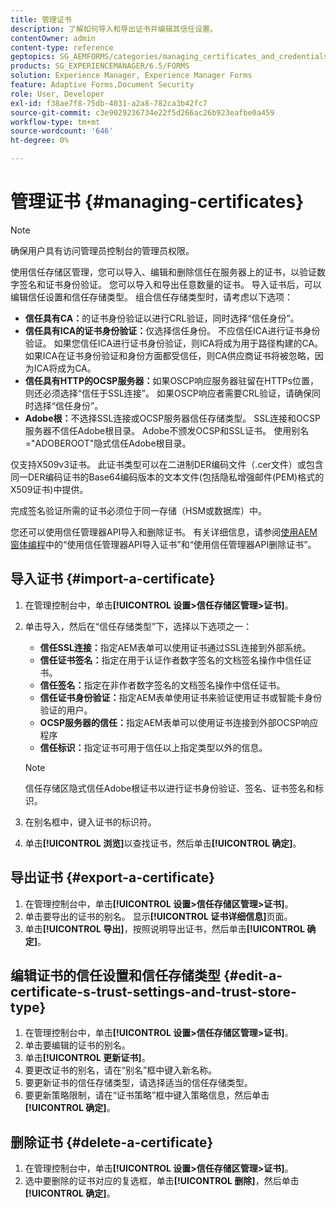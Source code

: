 ```yaml
---
title: 管理证书
description: 了解如何导入和导出证书并编辑其信任设置。
contentOwner: admin
content-type: reference
geptopics: SG_AEMFORMS/categories/managing_certificates_and_credentials
products: SG_EXPERIENCEMANAGER/6.5/FORMS
solution: Experience Manager, Experience Manager Forms
feature: Adaptive Forms,Document Security
role: User, Developer
exl-id: f38ae7f8-75db-4031-a2a8-782ca3b42fc7
source-git-commit: c3e9029236734e22f5d266ac26b923eafbe0a459
workflow-type: tm+mt
source-wordcount: '646'
ht-degree: 0%

---
```


# 管理证书 {#managing-certificates}

>[!NOTE]
> 
> 确保用户具有访问管理员控制台的管理员权限。

使用信任存储区管理，您可以导入、编辑和删除信任在服务器上的证书，以验证数字签名和证书身份验证。 您可以导入和导出任意数量的证书。 导入证书后，可以编辑信任设置和信任存储类型。 组合信任存储类型时，请考虑以下选项：

* **信任具有CA：**&#x200B;的证书身份验证以进行CRL验证，同时选择“信任身份”。
* **信任具有ICA的证书身份验证：**&#x200B;仅选择信任身份。 不应信任ICA进行证书身份验证。 如果您信任ICA进行证书身份验证，则ICA将成为用于路径构建的CA。 如果ICA在证书身份验证和身份方面都受信任，则CA供应商证书将被忽略，因为ICA将成为CA。
* **信任具有HTTP的OCSP服务器：**&#x200B;如果OSCP响应服务器驻留在HTTPs位置，则还必须选择“信任于SSL连接”。 如果OSCP响应者需要CRL验证，请确保同时选择“信任身份”。
* **Adobe根：**&#x200B;不选择SSL连接或OCSP服务器信任存储类型。 SSL连接和OCSP服务器不信任Adobe根目录。 Adobe不颁发OCSP和SSL证书。 使用别名=&quot;ADOBEROOT&quot;隐式信任Adobe根目录。

仅支持X509v3证书。 此证书类型可以在二进制DER编码文件（.cer文件）或包含同一DER编码证书的Base64编码版本的文本文件(包括隐私增强邮件(PEM)格式的X509证书)中提供。

完成签名验证所需的证书必须位于同一存储（HSM或数据库）中。

您还可以使用信任管理器API导入和删除证书。 有关详细信息，请参阅[使用AEM窗体编程](https://www.adobe.com/go/learn_aemforms_programming_63)中的“使用信任管理器API导入证书”和“使用信任管理器API删除证书”。

## 导入证书 {#import-a-certificate}

1. 在管理控制台中，单击&#x200B;**[!UICONTROL 设置>信任存储区管理>证书]**。
1. 单击导入，然后在“信任存储类型”下，选择以下选项之一：

   * **信任SSL连接：**&#x200B;指定AEM表单可以使用证书通过SSL连接到外部系统。
   * **信任证书签名：**&#x200B;指定在用于认证作者数字签名的文档签名操作中信任证书。
   * **信任签名：**&#x200B;指定在非作者数字签名的文档签名操作中信任证书。
   * **信任证书身份验证：**&#x200B;指定AEM表单使用证书来验证使用证书或智能卡身份验证的用户。
   * **OCSP服务器的信任：**&#x200B;指定AEM表单可以使用证书连接到外部OCSP响应程序
   * **信任标识：**&#x200B;指定证书可用于信任以上指定类型以外的信息。

   >[!NOTE]
   >
   >信任存储区隐式信任Adobe根证书以进行证书身份验证、签名、证书签名和标识。

1. 在别名框中，键入证书的标识符。
1. 单击&#x200B;**[!UICONTROL 浏览]**&#x200B;以查找证书，然后单击&#x200B;**[!UICONTROL 确定]**。

## 导出证书 {#export-a-certificate}

1. 在管理控制台中，单击&#x200B;**[!UICONTROL 设置>信任存储区管理>证书]**。
1. 单击要导出的证书的别名。 显示&#x200B;**[!UICONTROL 证书详细信息]**&#x200B;页面。
1. 单击&#x200B;**[!UICONTROL 导出]**，按照说明导出证书，然后单击&#x200B;**[!UICONTROL 确定]**。

## 编辑证书的信任设置和信任存储类型 {#edit-a-certificate-s-trust-settings-and-trust-store-type}

1. 在管理控制台中，单击&#x200B;**[!UICONTROL 设置>信任存储区管理>证书]**。
1. 单击要编辑的证书的别名。
1. 单击&#x200B;**[!UICONTROL 更新证书]**。
1. 要更改证书的别名，请在“别名”框中键入新名称。
1. 要更新证书的信任存储类型，请选择适当的信任存储类型。
1. 要更新策略限制，请在“证书策略”框中键入策略信息，然后单击&#x200B;**[!UICONTROL 确定]**。

## 删除证书 {#delete-a-certificate}

1. 在管理控制台中，单击&#x200B;**[!UICONTROL 设置>信任存储区管理>证书]**。
1. 选中要删除的证书对应的复选框，单击&#x200B;**[!UICONTROL 删除]**，然后单击&#x200B;**[!UICONTROL 确定]**。
